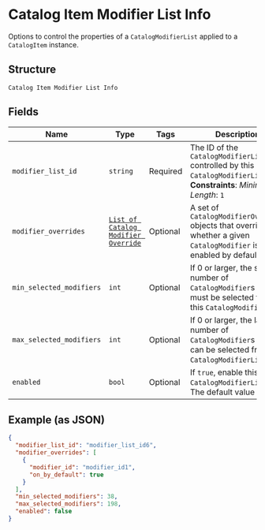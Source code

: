 
# Catalog Item Modifier List Info

Options to control the properties of a `CatalogModifierList` applied to a `CatalogItem` instance.

## Structure

`Catalog Item Modifier List Info`

## Fields

| Name | Type | Tags | Description |
|  --- | --- | --- | --- |
| `modifier_list_id` | `string` | Required | The ID of the `CatalogModifierList` controlled by this `CatalogModifierListInfo`.<br>**Constraints**: *Minimum Length*: `1` |
| `modifier_overrides` | [`List of Catalog Modifier Override`](/doc/models/catalog-modifier-override.md) | Optional | A set of `CatalogModifierOverride` objects that override whether a given `CatalogModifier` is enabled by default. |
| `min_selected_modifiers` | `int` | Optional | If 0 or larger, the smallest number of `CatalogModifier`s that must be selected from this `CatalogModifierList`. |
| `max_selected_modifiers` | `int` | Optional | If 0 or larger, the largest number of `CatalogModifier`s that can be selected from this `CatalogModifierList`. |
| `enabled` | `bool` | Optional | If `true`, enable this `CatalogModifierList`. The default value is `true`. |

## Example (as JSON)

```json
{
  "modifier_list_id": "modifier_list_id6",
  "modifier_overrides": [
    {
      "modifier_id": "modifier_id1",
      "on_by_default": true
    }
  ],
  "min_selected_modifiers": 38,
  "max_selected_modifiers": 198,
  "enabled": false
}
```

